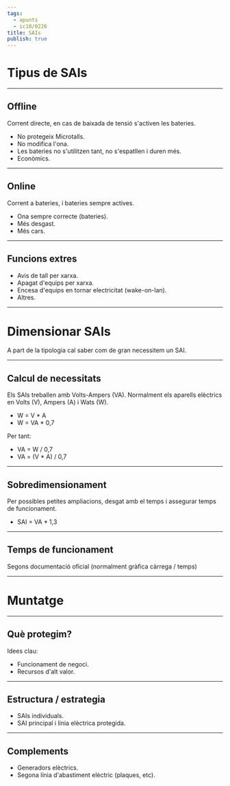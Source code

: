 ```yaml
---
tags:
  - apunts
  - ic10/0226
title: SAIs
publish: true
---
```


# Tipus de SAIs
---
## Offline
Corrent directe, en cas de baixada de tensió s'activen les bateries.
- No protegeix Microtalls.
- No modifica l'ona.
- Les bateries no s'utilitzen tant, no s'espatllen i duren més.
- Econòmics.
---
## Online
Corrent a bateries, i bateries sempre actives.
-  Ona sempre correcte (bateries).
- Més desgast.
- Més cars.
---
## Funcions extres
- Avis de tall per xarxa.
- Apagat d'equips per xarxa.
- Encesa d'equips en tornar electricitat (wake-on-lan).
- Altres.
---
# Dimensionar SAIs
A part de la tipologia cal saber com de gran necessitem un SAI.

---
## Calcul de necessitats

Els SAIs treballen amb Volts-Ampers (VA). Normalment els aparells elèctrics en Volts (V), Ampers (A) i Wats (W).
- W = V * A
- W = VA * 0,7

Per tant:
- VA = W / 0,7
- VA = (V * A) / 0,7
---
## Sobredimensionament
Per possibles petites ampliacions, desgat amb el temps i assegurar temps de funcionament.
- SAI = VA * 1,3
---
## Temps de funcionament
Segons documentació oficial (normalment gràfica càrrega / temps)

---
# Muntatge
---
## Què protegim?
Idees clau:
- Funcionament de negoci.
- Recursos d'alt valor.
---
## Estructura / estrategia
- SAIs individuals.
- SAI principal i línia elèctrica protegida.
---
## Complements
- Generadors elèctrics.
- Segona línia d'abastiment elèctric (plaques, etc).